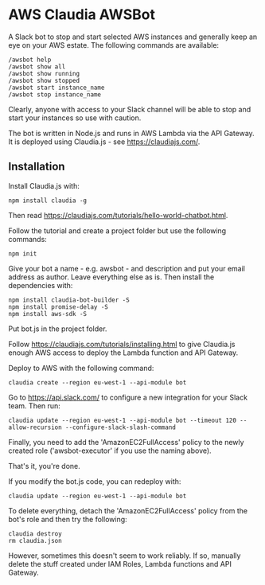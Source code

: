 # AWS Claudia AWSBot
A Slack bot to stop and start selected AWS instances and generally keep
an eye on your AWS estate. The following commands are available:

    /awsbot help
    /awsbot show all
    /awsbot show running
    /awsbot show stopped
    /awsbot start instance_name
    /awsbot stop instance_name

Clearly, anyone with access to your Slack channel will be able to stop and
start your instances so use with caution.

The bot is written in Node.js and
runs in AWS Lambda via the API Gateway.
It is deployed  using Claudia.js - see
https://claudiajs.com/.

## Installation

Install Claudia.js with:

    npm install claudia -g

Then read https://claudiajs.com/tutorials/hello-world-chatbot.html.

Follow the tutorial and create a project folder
but use the following commands:

    npm init

Give your bot a name - e.g. awsbot - and description and put your email address
as author. Leave everything else as is. Then install the dependencies with:

    npm install claudia-bot-builder -S
    npm install promise-delay -S
    npm install aws-sdk -S

Put bot.js in the project folder.

Follow https://claudiajs.com/tutorials/installing.html to give Claudia.js
enough AWS access to deploy the Lambda function and API Gateway.

Deploy to AWS with the following command:

    claudia create --region eu-west-1 --api-module bot

Go to https://api.slack.com/ to configure a new integration
for your Slack team. Then run:

    claudia update --region eu-west-1 --api-module bot --timeout 120 --allow-recursion --configure-slack-slash-command

Finally, you need to add the 'AmazonEC2FullAccess' policy to the newly
created role ('awsbot-executor' if you use the naming above).

That's it, you're done.

If you modify the bot.js code, you can redeploy with:

    claudia update --region eu-west-1 --api-module bot

To delete everything, detach the 'AmazonEC2FullAccess' policy from the bot's
role and then try the following:

    claudia destroy
    rm claudia.json

However, sometimes this doesn't seem to work reliably. If so, manually delete
the stuff created under IAM Roles, Lambda functions and API Gateway.

